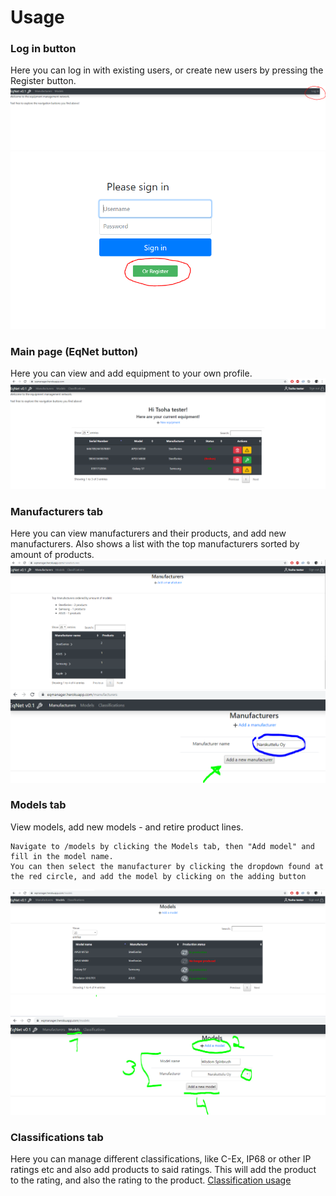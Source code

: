 # Usage

### Log in button
Here you can log in with existing users, or create new users by pressing the Register button.
![LoginBtn](https://github.com/EssKayz/CertificateManager/blob/master/Documentation/Images/LoginLocation.PNG)
![RegisterBtn](https://github.com/EssKayz/CertificateManager/blob/master/Documentation/Images/RegisterButton.PNG)

### Main page (EqNet button)
Here you can view and add equipment to your own profile.
![MainPageView](https://github.com/EssKayz/CertificateManager/blob/master/Documentation/Images/homepage.PNG)

### Manufacturers tab
Here you can view manufacturers and their products, and add new manufacturers.
Also shows a list with the top manufacturers sorted by amount of products.
![ManufacturersView](https://github.com/EssKayz/CertificateManager/blob/master/Documentation/Images/manufacturers.PNG)
![ManufacturersAdding](https://github.com/EssKayz/CertificateManager/blob/master/Documentation/Images/addmanuf.PNG)


### Models tab
View models, add new models - and retire product lines.
```
Navigate to /models by clicking the Models tab, then "Add model" and fill in the model name.
You can then select the manufacturer by clicking the dropdown found at the red circle, and add the model by clicking on the adding button 
```
![ModelsView](https://github.com/EssKayz/CertificateManager/blob/master/Documentation/Images/models.PNG)
![ModelsAdding](https://github.com/EssKayz/CertificateManager/blob/master/Documentation/Images/addmodel.PNG)



### Classifications tab
Here you can manage different classifications, like C-Ex, IP68 or other IP ratings etc
and also add products to said ratings. This will add the product to the rating, and also the rating to the product.
[Classification usage](https://github.com/EssKayz/CertificateManager/blob/master/Documentation/classification.md)



